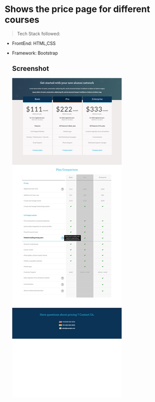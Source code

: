# Shows the price page for different courses #

>Tech Stack followed:
* FrontEnd: HTML,CSS
* Framework: Bootstrap
  
  ## Screenshot ##
  ![Page ScreenShot](/Pricing-Page/pricingPageImage.png)
